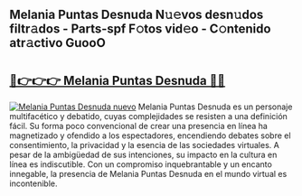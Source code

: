 ## Melania Puntas Desnuda N𝚞𝚎vos desn𝚞dos filtr𝚊dos - Parts-spf F𝚘tos vid𝚎o - C𝚘ntenido atr𝚊ctivo GuooO

# <h2><a href="http://mba7vy.tromn.icu/?c=Melania+Puntas+Desnuda">🔗👉👉👉 Melania Puntas Desnuda 🔗🔗</a></h2>

[![Melania Puntas Desnuda nuevo](https://i.imgur.com/pEAQMta.gif)](http://mba7vy.tromn.icu/?c=Melania+Puntas+Desnuda)
Melania Puntas Desnuda es un personaje multifacético y debatido, cuyas complejidades se resisten a una definición fácil.  Su forma poco convencional de crear una presencia en línea ha magnetizado y ofendido a los espectadores, encendiendo debates sobre el consentimiento, la privacidad y la esencia de las sociedades virtuales. A pesar de la ambigüedad de sus intenciones, su impacto en la cultura en línea es indiscutible. Con un compromiso inquebrantable y un encanto innegable, la presencia de Melania Puntas Desnuda en el mundo virtual es incontenible.
